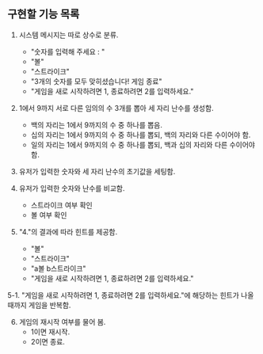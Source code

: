 ## 구현할 기능 목록
1. 시스템 메시지는 따로 상수로 분류. 
    - "숫자를 입력해 주세요 : "
    - "볼"
    - "스트라이크"
    - "3개의 숫자를 모두 맞히셨습니다! 게임 종료"
    - "게임을 새로 시작하려면 1, 종료하려면 2를 입력하세요."

2. 1에서 9까지 서로 다른 임의의 수 3개를 뽑아 세 자리 난수를 생성함.
    - 백의 자리는 1에서 9까지의 수 중 하나를 뽑음.
    - 십의 자리는 1에서 9까지의 수 중 하나를 뽑되, 백의 자리와 다른 수이어야 함.
    - 일의 자리는 1에서 9까지의 수 중 하나를 뽑되, 백과 십의 자리와 다른 수이어야 함.

3. 유저가 입력한 숫자와 세 자리 난수의 초기값을 세팅함.

4. 유저가 입력한 숫자와 난수를 비교함.
    - 스트라이크 여부 확인
    - 볼 여부 확인

5. "4."의 결과에 따라 힌트를 제공함.
    - "볼"
    - "스트라이크"
    - "a볼 b스트라이크"
    - "게임을 새로 시작하려면 1, 종료하려면 2를 입력하세요."

5-1. "게임을 새로 시작하려면 1, 종료하려면 2를 입력하세요."에 해당하는 힌트가 나올 때까지 게임을 반복함.

6. 게임의 재시작 여부를 물어 봄.
    - 1이면 재시작.
    - 2이면 종료.
